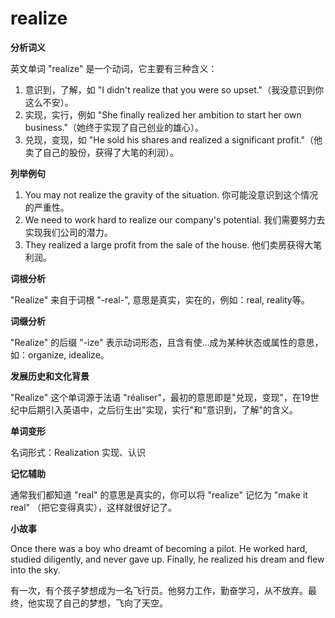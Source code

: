 # realize

**分析词义**

  

英文单词 "realize" 是一个动词，它主要有三种含义：

  

1.  意识到，了解，如 "I didn't realize that you were so upset."（我没意识到你这么不安）。
2.  实现，实行，例如 "She finally realized her ambition to start her own business."（她终于实现了自己创业的雄心）。
3.  兑现，变现，如 "He sold his shares and realized a significant profit."（他卖了自己的股份，获得了大笔的利润）。

  

**列举例句**

  

1.  You may not realize the gravity of the situation. 你可能没意识到这个情况的严重性。
2.  We need to work hard to realize our company's potential. 我们需要努力去实现我们公司的潜力。
3.  They realized a large profit from the sale of the house. 他们卖房获得大笔利润。

  

**词根分析**

  

"Realize" 来自于词根 "-real-", 意思是真实，实在的，例如：real, reality等。

  

**词缀分析**

  

"Realize" 的后缀 "-ize" 表示动词形态，且含有使...成为某种状态或属性的意思，如：organize, idealize。

  

**发展历史和文化背景**

  

"Realize" 这个单词源于法语 "réaliser"，最初的意思即是"兑现，变现"，在19世纪中后期引入英语中，之后衍生出"实现，实行"和"意识到，了解"的含义。

  

**单词变形**

  

名词形式：Realization 实现、认识

  

**记忆辅助**

  

通常我们都知道 "real" 的意思是真实的，你可以将 "realize" 记忆为 "make it real" （把它变得真实），这样就很好记了。

  

**小故事**

  

Once there was a boy who dreamt of becoming a pilot. He worked hard, studied diligently, and never gave up. Finally, he realized his dream and flew into the sky.

  

有一次，有个孩子梦想成为一名飞行员。他努力工作，勤奋学习，从不放弃。最终，他实现了自己的梦想，飞向了天空。
